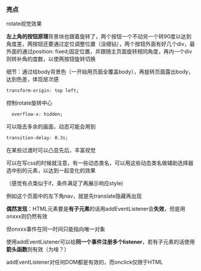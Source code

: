 ### 亮点

rotate视觉效果

**左上角的按钮原理**背景块也跟着旋转了，两个按钮一个不动另一个转90度以达到角度差，两按钮还要通过定位调整位置（没细钻），两个按钮外面有好几个div，最外面的通过position: fixed;固定位置，并跟随主页面旋转相同角度，再内一个div则转补角的度数，以使两按钮旋转切换

细节：通过给body背景色（一开始用页面全覆盖body），再旋转页面露出body，达到色差，体现层次感



```css
transform-origin: top left;
```

控制rotate旋转中心

```css
  overflow-x: hidden;
```

可以隐去多余的画面，动态可能会用到

```css
transition-delay: 0.3s;
```

在某些过渡时可以凸显先后，丰富视觉



可以在写css的时候就注意，有一些动态类名，可以用这些动态类名做辅助选择器选中别的元素，以达到一起变化的效果

（感觉有点类似于if，条件满足了再展示响应style)

例如这个页面中的左下角nav，就是先translate隐藏再出现





**偶然发现**：HTML元素要是**有子元素**的话用addEventListener会**失效**，但是用onxxx则仍然有效

但onxxx事件在同一时间只能指向唯一对象

使用addEventListener可以给**同一个事件注册多个listener**，若有子元素的话使用**箭头函数**则有效（为啥？）

addEventListener对任何DOM都是有效的，而onclick仅限于HTML